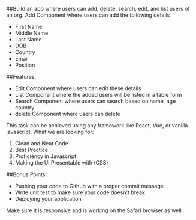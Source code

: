 ##Build an app where users can add, delete, search, edit, and list users of an org.
Add Component where users can add the following details

- First Name
- Middle Name
- Last Name
- DOB
- Country
- Email
- Position

##Features:

- Edit Component where users can edit these details
- List Component where the added users will be listed in a table form
- Search Component where users can search based on name, age country
- delete Component where users can delete

This task can be achieved using any framework like React, Vue, or vanilla javascript.
What we are looking for:

1. Clean and Neat Code
2. Best Practice
3. Proficiency in Javascript
4. Making the UI Presentable with (CSS)

##Bonus Points:

- Pushing your code to Github with a proper commit message
- Write unit test to make sure your code doesn't break
- Deploying your application

Make sure it is responsive and is working on the Safari browser as well.
